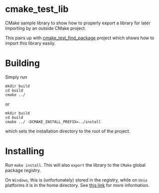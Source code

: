 # cmake_test_lib
CMake sample library to show how to properly export a library for later importing by an outside CMake project.

This pairs up with [cmake_test_find_package](https://github.com/samaursa/cmake_test_find_package) project which shows how to import this library easily.

# Building

Simply run 
```
mkdir build
cd build
cmake ../
```
or 
```
mkdir build
cd build
cmake ../ -DCMAKE_INSTALL_PREFIX=../install
``` 
which sets the installation directory to the root of the project.

# Installing

Run `make install`. This will also `export` the library to the `CMake` global package registry.

On `Windows`, this is (unfortunately) stored in the registry, while on `Unix` platforms it is in the home directory. See [this link](https://cmake.org/Wiki/CMake/Tutorials/Package_Registry) for more information.
